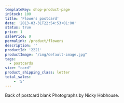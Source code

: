 ```yaml
---
templateKey: shop-product-page
inStock: 100
title: 'Flowers postcard'
date: '2013-03-31T22:54:53+01:00'
status: true
price: 1
salePrice: 0
permalink: /product/flowers
description: ''
productId: '2221'
productImage: "/img/default-image.jpg"
tags:
  - postcards
size: "card"
product_shipping_class: letter
total_sales:
    - '5'
---
```

Back of postcard blank Photographs by Nicky Hobhouse.